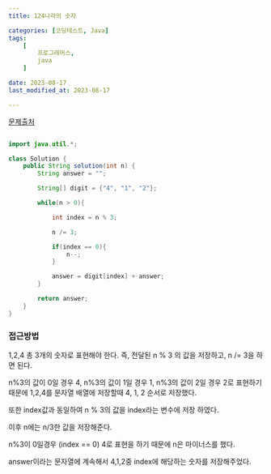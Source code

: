 ```yaml
---
title: 124나라의 숫자

categories: [코딩테스트, Java]
tags:
    [
        프로그래머스,
        java
    ]

date: 2023-08-17
last_modified_at: 2023-08-17

---
```


<a href="https://school.programmers.co.kr/learn/courses/30/lessons/12899">문제출처</a>



```java

import java.util.*;

class Solution {
    public String solution(int n) {
        String answer = "";

        String[] digit = {"4", "1", "2"};

        while(n > 0){

            int index = n % 3;

            n /= 3;

            if(index == 0){
                n--;
            }

            answer = digit[index] + answer;
        }

        return answer;
    }
}


```

### **접근방법**

1,2,4 총 3개의 숫자로 표현해야 한다.
즉, 전달된 n % 3 의 값을 저장하고, n /= 3을 하면 된다.

n%3의 값이 0일 경우 4,
n%3의 값이 1일 경우 1,
n%3의 값이 2일 경우 2로 표현하기 때문에 1,2,4를 문자열 배열에 저장할때 4, 1, 2 순서로 저장했다.

또한 index값과 동일하여 n % 3의 값을 index라는 변수에 저장 하였다.

이후 n에는 n/3한 값을 저장해준다.

n%3이 0일경우 (index == 0) 4로 표현을 하기 때문에 n은 마이너스를 했다.

answer이라는 문자열에 계속해서 4,1,2중 index에 해당하는 숫자를 저장해주었다. 